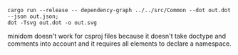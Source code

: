 ```
cargo run --release -- dependency-graph ../../src/Common --dot out.dot --json out.json;
dot -Tsvg out.dot -o out.svg
```


minidom doesn't work for csproj files because it doesn't take doctype and comments into account and it requires all elements to declare a namespace.
